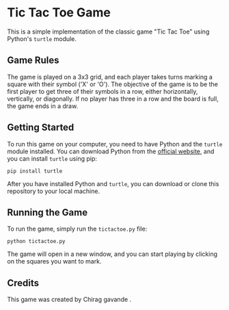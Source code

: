 # Tic Tac Toe Game

This is a simple implementation of the classic game "Tic Tac Toe" using Python's `turtle` module. 

## Game Rules

The game is played on a 3x3 grid, and each player takes turns marking a square with their symbol ('X' or 'O'). The objective of the game is to be the first player to get three of their symbols in a row, either horizontally, vertically, or diagonally. If no player has three in a row and the board is full, the game ends in a draw.

## Getting Started

To run this game on your computer, you need to have Python and the `turtle` module installed. You can download Python from the [official website](https://www.python.org/downloads/), and you can install `turtle` using pip:

```
pip install turtle
```

After you have installed Python and `turtle`, you can download or clone this repository to your local machine.

## Running the Game

To run the game, simply run the `tictactoe.py` file:

```
python tictactoe.py
```

The game will open in a new window, and you can start playing by clicking on the squares you want to mark.

## Credits

This game was created by Chirag gavande . 


